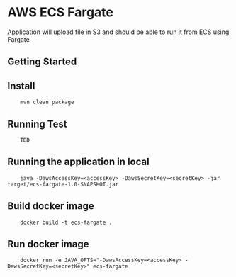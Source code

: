 # AWS ECS Fargate

Application will upload file in S3 and should be able to run it from ECS using Fargate

## Getting Started


## Install

```
	mvn clean package
```

## Running Test

```
	TBD
```

## Running the application in local

```
	java -DawsAccessKey=<accessKey> -DawsSecretKey=<secretKey> -jar target/ecs-fargate-1.0-SNAPSHOT.jar

```
## Build docker image

```
	docker build -t ecs-fargate .
```

## Run docker image

```
	docker run -e JAVA_OPTS="-DawsAccessKey=<accessKey> -DawsSecretKey=<secretKey>" ecs-fargate
```		